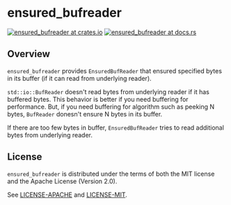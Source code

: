 ensured_bufreader
=======

[![ensured_bufreader at crates.io](https://img.shields.io/crates/v/ensured_bufreader.svg)](https://crates.io/crates/ensured_bufreader)
[![ensured_bufreader at docs.rs](https://docs.rs/ensured_bufreader/badge.svg)](https://docs.rs/ensured_bufreader)

## Overview

`ensured_bufreader` provides `EnsuredBufReader` that ensured specified bytes in its buffer (if it can read from underlying reader).

`std::io::BufReader` doesn't read bytes from underlying reader if it has buffered bytes.
This behavior is better if you need buffering for performance.
But, if you need buffering for algorithm such as peeking N bytes, `BufReader` donesn't ensure N bytes in its buffer.

If there are too few bytes in buffer, `EnsuredBufReader` tries to read additional bytes from underlying reader.

## License

`ensured_bufreader` is distributed under the terms of both the MIT license and the Apache License (Version 2.0).

See [LICENSE-APACHE](LICENSE-APACHE) and [LICENSE-MIT](LICENSE-MIT).